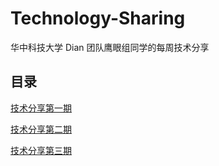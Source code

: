 # Technology-Sharing

华中科技大学 Dian 团队鹰眼组同学的每周技术分享

## 目录

[技术分享第一期](weekly/第一期/技术分享第一期.md)

[技术分享第二期](weekly/第二期/技术分享第二期.md)

[技术分享第三期](weekly/第三期/技术分享第三期.md)

